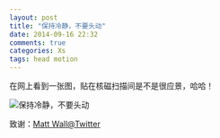 ```yaml
---
layout: post
title: "保持冷静，不要头动"
date: 2014-09-16 22:32
comments: true
categories: Xs
tags: head motion
---
```

在网上看到一张图，贴在核磁扫描间是不是很应景，哈哈！

![保持冷静，不要头动](http://ww2.sinaimg.cn/bmiddle/49f8908ejw1ekeokp0heej20go0jg0u4.jpg)

致谢：[Matt Wall@Twitter](https://twitter.com/m_wall)
